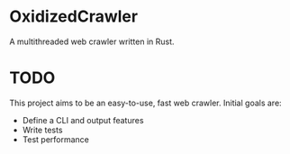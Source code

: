 OxidizedCrawler
===============

A multithreaded web crawler written in Rust.


TODO
====

This project aims to be an easy-to-use, fast web crawler. Initial goals are:
- Define a CLI and output features
- Write tests
- Test performance